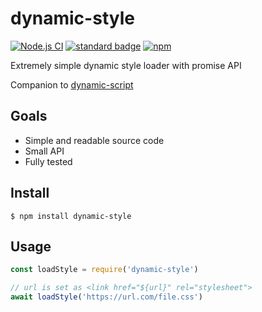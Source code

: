 # dynamic-style


[![Node.js CI](https://github.com/KayleePop/dynamic-style/workflows/Node.js%20CI/badge.svg)](https://github.com/KayleePop/dynamic-style/actions)
[![standard badge](https://img.shields.io/badge/code_style-standard-brightgreen.svg)](https://standardjs.com)
[![npm](https://img.shields.io/npm/v/dynamic-style.svg)](https://www.npmjs.com/package/dynamic-style)

Extremely simple dynamic style loader with promise API

Companion to [dynamic-script](https://github.com/kayleepop/dynamic-script)

## Goals
- Simple and readable source code
- Small API
- Fully tested

## Install

`$ npm install dynamic-style`

## Usage

```js
const loadStyle = require('dynamic-style')

// url is set as <link href="${url}" rel="stylesheet">
await loadStyle('https://url.com/file.css')
```
